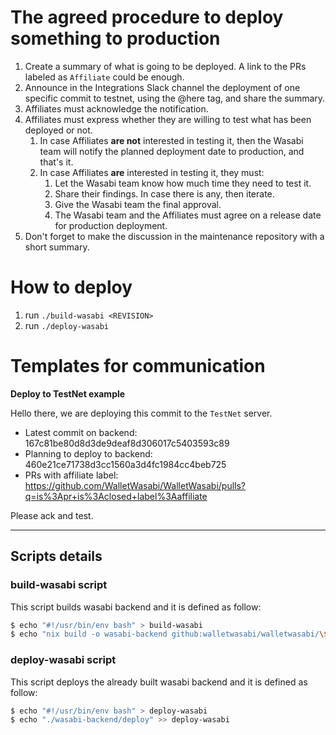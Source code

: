 # The agreed procedure to deploy something to production

1. Create a summary of what is going to be deployed. A link to the PRs labeled as `Affiliate` could be enough.
2. Announce in the Integrations Slack channel the deployment of one specific commit to testnet, using the @here tag, and share the summary.
3. Affiliates must acknowledge the notification.
4. Affiliates must express whether they are willing to test what has been deployed or not.
   1. In case Affiliates **are not** interested in testing it, then the Wasabi team will notify the planned deployment date to production, and that's it.
   2. In case Affiliates **are** interested in testing it, they must:
      1. Let the Wasabi team know how much time they need to test it.
      2. Share their findings. In case there is any, then iterate.
      3. Give the Wasabi team the final approval.
      4. The Wasabi team and the Affiliates must agree on a release date for production deployment.
5. Don't forget to make the discussion in the maintenance repository with a short summary.

# How to deploy

1. run `./build-wasabi <REVISION>`
2. run `./deploy-wasabi`

# Templates for communication

**Deploy to TestNet example**

Hello there, we are deploying this commit to the `TestNet` server.
- Latest commit on backend: 167c81be80d8d3de9deaf8d306017c5403593c89
- Planning to deploy to backend: 460e21ce71738d3cc1560a3d4fc1984cc4beb725
- PRs with affiliate label: https://github.com/WalletWasabi/WalletWasabi/pulls?q=is%3Apr+is%3Aclosed+label%3Aaffiliate

Please ack and test.

-------

## Scripts details

### build-wasabi script

This script builds wasabi backend and it is defined as follow:

```bash
$ echo "#!/usr/bin/env bash" > build-wasabi
$ echo "nix build -o wasabi-backend github:walletwasabi/walletwasabi/\$1" >> build-wasabi
```

### deploy-wasabi script

This script deploys the already built wasabi backend and it is defined as follow:

```bash
$ echo "#!/usr/bin/env bash" > deploy-wasabi
$ echo "./wasabi-backend/deploy" >> deploy-wasabi
```
